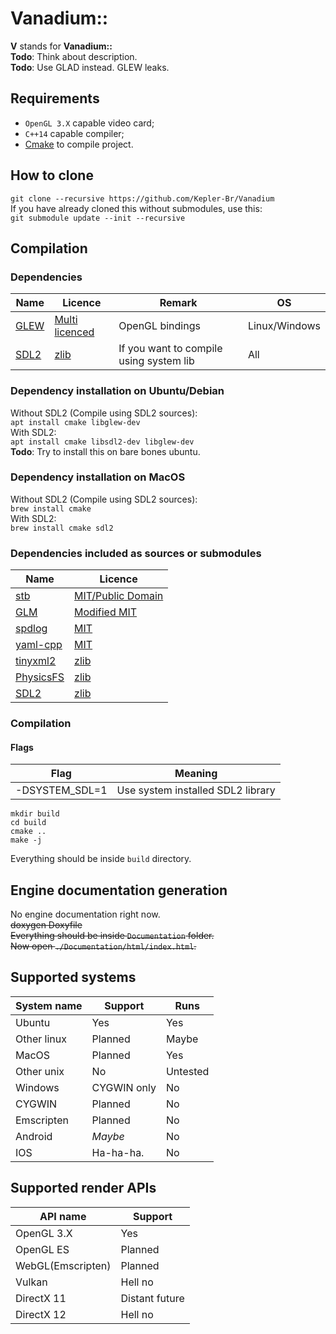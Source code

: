 # Vanadium::
**V** stands for **Vanadium::**  
**Todo**: Think about description.  
**Todo**: Use GLAD instead. GLEW leaks.  

## Requirements
* `OpenGL 3.X` capable video card;
* `C++14` capable compiler;
* [Cmake](https://cmake.org/) to compile project.
## How to clone
`git clone --recursive https://github.com/Kepler-Br/Vanadium`  
If you have already cloned this without submodules, use this:  
`git submodule update --init --recursive`

## Compilation
### Dependencies
| Name          | Licence       | Remark          | OS            |
| ------------- | ------------- | ------------- | ------------- |
| [GLEW](https://github.com/nigels-com/glew) | [Multi licenced](https://github.com/nigels-com/glew/blob/master/LICENSE.txt) | OpenGL bindings | Linux/Windows |
| [SDL2](https://github.com/libsdl-org/SDL) | [zlib](https://github.com/libsdl-org/SDL/blob/main/LICENSE.txt) | If you want to compile using system lib | All |

### Dependency installation on Ubuntu/Debian
Without SDL2 (Compile using SDL2 sources):  
`apt install cmake libglew-dev`  
With SDL2:  
`apt install cmake libsdl2-dev libglew-dev`  
**Todo**: Try to install this on bare bones ubuntu.

### Dependency installation on MacOS
Without SDL2 (Compile using SDL2 sources):  
`brew install cmake`  
With SDL2:  
`brew install cmake sdl2`  

### Dependencies included as sources or submodules

| Name          | Licence       |
| ------------- | ------------- |
| [stb](https://github.com/nothings/stb) | [MIT/Public Domain](https://github.com/nothings/stb/blob/master/LICENSE) |
| [GLM](https://github.com/g-truc/glm) | [Modified MIT](https://github.com/g-truc/glm/blob/master/manual.md#section0)|
| [spdlog](https://github.com/gabime/spdlog) | [MIT](https://github.com/gabime/spdlog/blob/v1.x/LICENSE)|
| [yaml-cpp](https://github.com/jbeder/yaml-cpp) | [MIT](https://github.com/jbeder/yaml-cpp/blob/master/LICENSE) |
| [tinyxml2](https://github.com/leethomason/tinyxml2) | [zlib](https://github.com/leethomason/tinyxml2/blob/master/LICENSE.txt)|
| [PhysicsFS](https://icculus.org/physfs/) | [zlib](https://hg.icculus.org/icculus/physfs/raw-file/tip/LICENSE.txt) |
| [SDL2](https://github.com/libsdl-org/SDL) | [zlib](https://github.com/libsdl-org/SDL/blob/main/LICENSE.txt) |

### Compilation
#### Flags
| Flag | Meaning |
| ------------- | ------------- |
| -DSYSTEM_SDL=1 | Use system installed SDL2 library |
```
mkdir build
cd build
cmake ..
make -j
```  
Everything should be inside `build` directory.

## Engine documentation generation
No engine documentation right now.  
~~doxygen Doxyfile  
Everything should be inside `Documentation` folder.  
Now open `./Documentation/html/index.html`.~~
## Supported systems
| System name   | Support       | Runs          |
| ------------- | ------------- | ------------- |
| Ubuntu        | Yes           | Yes           |
| Other linux   | Planned       | Maybe         |
| MacOS         | Planned       | Yes           |
| Other unix    | No            | Untested      |
| Windows       | CYGWIN only   | No            |
| CYGWIN        | Planned       | No            |
| Emscripten    | Planned       | No            |
| Android       | *Maybe*       | No            |
| IOS           | Ha-ha-ha.     | No            |

## Supported render APIs
| API name          | Support        |
| ----------------- | -------------- |
| OpenGL 3.X        | Yes            |
| OpenGL ES         | Planned        |
| WebGL(Emscripten) | Planned        |
| Vulkan            | Hell no        |
| DirectX 11        | Distant future |
| DirectX 12        | Hell no        |